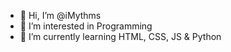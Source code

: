 - 👋 Hi, I’m @iMythms
- 👀 I’m interested in Programming
- 🌱 I’m currently learning HTML, CSS, JS & Python

<!---
iMythms/iMythms is a ✨ special ✨ repository because its `README.md` (this file) appears on your GitHub profile.
You can click the Preview link to take a look at your changes.
--->
